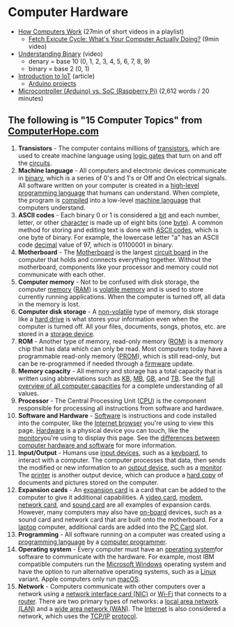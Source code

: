 # Computer Hardware

* [How Computers Work](https://www.youtube.com/playlist?list=PLzdnOPI1iJNcsRwJhvksEo1tJqjIqWbN-) \(27min of short videos in a playlist\)
  * [Fetch Exicute Cycle: What's Your Computer Actually Doing?](https://youtu.be/Z5JC9Ve1sfI) \(9min video\)
* [Understanding Binary](https://www.youtube.com/watch?v=vc-9uASeU7I) \(video\)
  * denary = base 10 \(0, 1, 2, 3, 4, 5, 6, 7, 8, 9\)
  * binary = base 2 \(0, 1\)
* [Introduction to IoT](https://www.leverege.com/iot-ebook/what-is-iot) \(article\)
  * [Arduino projects](https://create.arduino.cc/projecthub/projects/tags/iot)
* [Microcontroller \(Arduino\) vs. SoC \(Raspberry Pi\)](https://appcodelabs.com/microcontroller-microprocessor-socs) \(2,612 words / 20 minutes\)

## The following is "15 Computer Topics" from [ComputerHope.com](https://www.computerhope.com/issues/ch001262.htm)

1. **Transistors** - The computer contains millions of [transistors](https://www.computerhope.com/jargon/t/transist.htm), which are used to create machine language using [logic gates](https://www.computerhope.com/jargon/l/logicgat.htm) that turn on and off the [circuits](https://www.computerhope.com/jargon/c/circuit.htm).
2. **Machine language** - All computers and electronic devices communicate in [binary](https://www.computerhope.com/jargon/b/binary.htm), which is a series of 0's and 1's or Off and On electrical signals. All software written on your computer is created in a [high-level programming language](https://www.computerhope.com/jargon/h/highll.htm) that humans can understand. When complete, the program is [compiled](https://www.computerhope.com/jargon/c/compile.htm) into a low-level [machine language](https://www.computerhope.com/jargon/m/machlang.htm) that computers understand.
3. **ASCII codes** - Each binary 0 or 1 is considered a [bit](https://www.computerhope.com/jargon/b/bit.htm) and each number, letter, or other [character](https://www.computerhope.com/jargon/c/charact.htm) is made up of eight bits \(one [byte](https://www.computerhope.com/jargon/b/byte.htm)\). A common method for storing and editing text is done with [ASCII codes](https://www.computerhope.com/jargon/a/ascii.htm), which is one byte of binary. For example, the lowercase letter "a" has an ASCII code [decimal](https://www.computerhope.com/jargon/d/decimal.htm) value of 97, which is 01100001 in binary.
4. **Motherboard** - The [Motherboard](https://www.computerhope.com/jargon/m/mothboar.htm) is the largest [circuit board](https://www.computerhope.com/jargon/p/pcb.htm) in the computer that holds and connects everything together. Without the motherboard, components like your processor and memory could not communicate with each other.
5. **Computer memory** - Not to be confused with disk storage, the computer [memory](https://www.computerhope.com/jargon/m/memory.htm) \([RAM](https://www.computerhope.com/jargon/r/ram.htm)\) is [volatile memory](https://www.computerhope.com/jargon/v/volamemo.htm) and is used to store currently running applications. When the computer is turned off, all data in the memory is lost.
6. **Computer disk storage** - A [non-volatile](https://www.computerhope.com/jargon/n/nonvolat.htm) type of memory, disk storage like a [hard drive](https://www.computerhope.com/jargon/h/harddriv.htm) is what stores your information even when the computer is turned off. All your files, documents, songs, photos, etc. are stored in a [storage device](https://www.computerhope.com/jargon/s/stordevi.htm).
7. **ROM** - Another type of memory, read-only memory \([ROM](https://www.computerhope.com/jargon/r/rom.htm)\) is a memory chip that has data which can only be read. Most computers today have a programmable read-only memory \([PROM](https://www.computerhope.com/jargon/p/progrrom.htm)\), which is still read-only, but can be re-programmed if needed through a [firmware](https://www.computerhope.com/jargon/f/firmware.htm) update.
8. **Memory capacity** - All memory and storage has a total capacity that is written using abbreviations such as [KB](https://www.computerhope.com/jargon/k/kilobyte.htm), [MB](https://www.computerhope.com/jargon/m/megabyte.htm), [GB](https://www.computerhope.com/jargon/g/gigabyte.htm), and [TB](https://www.computerhope.com/jargon/t/terabyte.htm). See the [full overview of all computer capacities](https://www.computerhope.com/issues/chspace.htm) for a complete understanding of all values.
9. **Processor** - The Central Processing Unit \([CPU](https://www.computerhope.com/jargon/c/cpu.htm)\) is the component responsible for processing all instructions from software and hardware.
10. **Software and Hardware** - [Software](https://www.computerhope.com/jargon/s/software.htm) is instructions and code installed into the computer, like the [Internet browser](https://www.computerhope.com/jargon/b/browser.htm) you're using to view this page. [Hardware](https://www.computerhope.com/jargon/h/hardware.htm) is a physical device you can touch, like the [monitor](https://www.computerhope.com/jargon/m/monitor.htm)you're using to display this page. See the [differences between computer hardware and software](https://www.computerhope.com/issues/ch000039.htm) for more information.
11. **Input/Output** - Humans use [input devices](https://www.computerhope.com/jargon/i/inputdev.htm), such as a [keyboard](https://www.computerhope.com/jargon/k/keyboard.htm), to interact with a computer. The computer processes that data, then sends the modified or new information to an [output device](https://www.computerhope.com/jargon/o/outputde.htm), such as a [monitor](https://www.computerhope.com/jargon/m/monitor.htm). The [printer](https://www.computerhope.com/jargon/p/printer.htm) is another output device, which can produce a [hard copy](https://www.computerhope.com/jargon/h/hardcopy.htm) of documents and pictures stored on the computer.
12. **Expansion cards** - An [expansion card](https://www.computerhope.com/jargon/e/expacard.htm) is a card that can be added to the computer to give it additional capabilities. A [video card](https://www.computerhope.com/jargon/v/video-card.htm), [modem](https://www.computerhope.com/jargon/m/modem.htm), [network card](https://www.computerhope.com/jargon/n/nic.htm), and [sound card](https://www.computerhope.com/jargon/s/souncard.htm) are all examples of expansion cards. However, many computers may also have [on-board](https://www.computerhope.com/jargon/o/onboard.htm) devices, such as a sound card and network card that are built onto the motherboard. For a [laptop](https://www.computerhope.com/jargon/l/laptop.htm) computer, additional cards are added into the [PC Card](https://www.computerhope.com/jargon/p/pccard.htm) slot.
13. **Programming** - All software running on a computer was created using a [programming language](https://www.computerhope.com/jargon/p/programming-language.htm) by a [computer programmer](https://www.computerhope.com/jargon/p/progmmer.htm).
14. **Operating system** - Every computer must have an [operating system](https://www.computerhope.com/jargon/o/os.htm)for software to communicate with the hardware. For example, most IBM compatible computers run the [Microsoft Windows](https://www.computerhope.com/jargon/w/windows.htm) operating system and have the option to run alternative operating systems, such as a [Linux](https://www.computerhope.com/jargon/l/linux.htm) variant. Apple computers only run [macOS](https://www.computerhope.com/jargon/m/macos.htm).
15. **Network** - Computers communicate with other computers over a network using a [network interface card \(NIC\)](https://www.computerhope.com/jargon/n/nic.htm) or [Wi-Fi](https://www.computerhope.com/jargon/w/wifi.htm) that connects to a [router](https://www.computerhope.com/jargon/r/router.htm). There are two primary types of networks: a [local area network \(LAN\)](https://www.computerhope.com/jargon/l/lan.htm) and a [wide area network \(WAN\)](https://www.computerhope.com/jargon/w/wan.htm). The [Internet](https://www.computerhope.com/jargon/i/internet.htm) is also considered a network, which uses the [TCP/IP](https://www.computerhope.com/jargon/t/tcpip.htm) [protocol](https://www.computerhope.com/jargon/p/protocol.htm).

